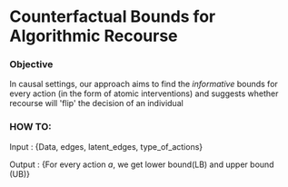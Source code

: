# Counterfactual Bounds for Algorithmic Recourse 

### Objective

In causal settings, our approach aims to find the *informative* bounds for every action (in the form of atomic interventions) and suggests whether recourse will 'flip' the decision of an individual

### HOW TO:

Input : {Data, edges, latent_edges, type_of_actions}

Output : {For every action *a*, we get lower bound(LB) and upper bound (UB)}
